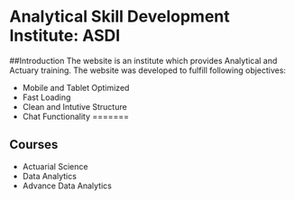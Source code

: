# Analytical Skill Development Institute: ASDI
##Introduction
The website is an institute which provides Analytical and Actuary training. The website was developed to fulfill following objectives:
* Mobile and Tablet Optimized 
* Fast Loading 
* Clean and Intutive Structure 
* Chat Functionality 
=======
## Courses
* Actuarial Science
* Data Analytics 
* Advance Data Analytics 

